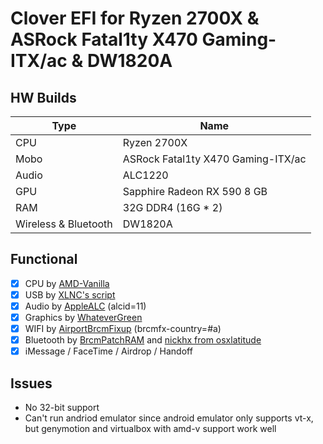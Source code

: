 # Clover EFI for Ryzen 2700X &amp; ASRock Fatal1ty X470 Gaming-ITX/ac &amp; DW1820A

## HW Builds

| Type                 | Name                               |
|----------------------|------------------------------------|
| CPU                  | Ryzen 2700X                        |
| Mobo                 | ASRock Fatal1ty X470 Gaming-ITX/ac |
| Audio                | ALC1220                            |
| GPU                  | Sapphire Radeon RX 590 8 GB        |
| RAM                  | 32G DDR4 (16G * 2)                 |
| Wireless & Bluetooth | DW1820A                            |

## Functional

- [x] CPU by [AMD-Vanilla](https://github.com/AMD-OSX/AMD_Vanilla)
- [x] USB by [XLNC's script](https://github.com/XLNCs/ryzenusbfix)
- [x] Audio by [AppleALC](https://github.com/acidanthera/AppleALC) (alcid=11)
- [x] Graphics by [WhateverGreen](https://github.com/acidanthera/WhateverGreen)
- [x] WIFI by [AirportBrcmFixup](https://github.com/acidanthera/AirportBrcmFixup) (brcmfx-country=#a)
- [x] Bluetooth by [BrcmPatchRAM](https://github.com/RehabMan/OS-X-BrcmPatchRAM) and [nickhx from osxlatitude](https://osxlatitude.com/forums/topic/11540-dw1820a-the-general-troubleshooting-thread/page/10/)
- [x] iMessage / FaceTime / Airdrop / Handoff

## Issues

- No 32-bit support
- Can't run andriod emulator since android emulator only supports vt-x, but genymotion and virtualbox with amd-v support work well